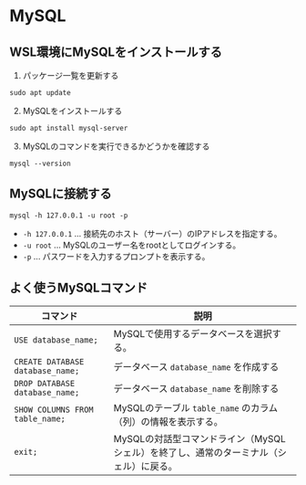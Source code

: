 # MySQL

## WSL環境にMySQLをインストールする

1. パッケージ一覧を更新する

```
sudo apt update
```

2. MySQLをインストールする

```
sudo apt install mysql-server
```

3. MySQLのコマンドを実行できるかどうかを確認する

```
mysql --version
```

## MySQLに接続する

```
mysql -h 127.0.0.1 -u root -p
```

- `-h 127.0.0.1` ... 接続先のホスト（サーバー）のIPアドレスを指定する。
- `-u root` ... MySQLのユーザー名をrootとしてログインする。
- `-p` ... パスワードを入力するプロンプトを表示する。

## よく使うMySQLコマンド

| コマンド | 説明 |
| --- | --- |
| `USE database_name;` | MySQLで使用するデータベースを選択する。 |
| `CREATE DATABASE database_name;` | データベース `database_name` を作成する |
| `DROP DATABASE database_name;` | データベース `database_name` を削除する |
| `SHOW COLUMNS FROM table_name;` | MySQLのテーブル `table_name` のカラム（列）の情報を表示する。 |
| `exit;` | MySQLの対話型コマンドライン（MySQLシェル）を終了し、通常のターミナル（シェル）に戻る。 |
